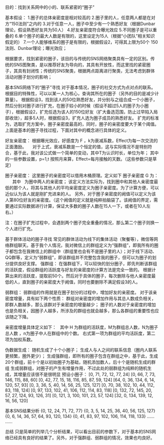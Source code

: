 目的：找到关系网中的小的、联系紧密的“圈子”

基本假设：
1.圈子的总体亲密度是相对较高的
2.圈子里的人，任意两人都是在对方“150法则”之内的
3.对于任意一人，圈子中至少有一个熟悉好友（根据Dunbar理论，假设熟悉好友共为50人）
4.好友亲密度符合曝光效应
5.不同圈子是可以重叠的
6.单个圈子的最大人数是有限的，这里设定为15人（根据“小团队”相关知识假定的）
7.一个人能够维系的圈子是有限的，根据假设2，可得其上限为50个
150法则、Dunbar理论；曝光效应；

根据要求，找到紧密的圈子，该目的与传统的SNS网络聚类具有一定的区别。传统的SNS图聚类，是以推荐好友为导向的，其具有开放性，而这里找的紧密圈子，其具有封闭性；传统的SNS聚类，根据两点距离进行聚类，无法考虑到群体活动对圈子划分的影响；


基本SNS网络下的“圈子”寻找
对于基本情况，圈子的社交方式为点对点的联系。根据目的特殊性，可以以某一人为核心，查询其所在的圈子（另外的目的是减少计算量）。
根据假设3，找到该人的50位熟悉好友，并分别与之组合成一个小圈子，然后分别对圈子进行扩充，在圈子较小的时候（假设不超过5人的圈子为小圈子），根据假设2，扩充任选为该人的150位好友（扩大备选范围，防止过早陷入局部收敛），超多5人时，根据假设3，扩充人选为圈子成员的熟悉好友。
扩充的标准为，选取扩充方案中，圈子亲密度最高的，同时，圈子的亲密度要大于某个阈值。
上面是基本的圈子寻找过程，下面对其中的概念进行具体的定义。

好友亲密度：
根据曝光效应，好感度为 F ，k为衰减系数，Effect为每一次交流的正面激励。
﻿
﻿
﻿
﻿
对于上式，衰减系数是一个恒定的值，这与实际情况不是特别符合，基于此，我对该公式做一个简单的变动，其中T为认识时长，单位为年；
﻿
﻿
其中的一些参数设置，p=1,t 按照月来算，Effect=每月接触的天数。（这些参数只是草定）

圈子亲密度：
这里圈子的亲密度可以借用木桶原理。定义如下
圈子亲密度 G 为：
﻿
﻿
﻿
﻿
﻿
﻿
其中
﻿
﻿
为圈中两人的亲密度；
该定义方法实际为，找到圈中和其他人亲密度最低的那个人，将其与其他人的平均亲密度定义为圈子亲密度。为了计算方便，可以近似认为该人就是刚扩充进来的人。
另外，对于圈子亲密度的阙值可以定义为该人第80位好友的亲密度。（这个阙值的定义就是纯粹拍脑袋了。该阙值的界定，需要通过实际数据进行计算，保证大多数的圈子人数在15人一下，或者在10人左右。）

注：在圈子扩充过程中，会遇到两个圈子完全重叠的情况，那么第二个圈子则换一个人进行扩充。


基于群体活动的圈子寻找
常见的群体活动为线下的集体活动（聚餐等），微信等网络群组聊天。基于我个人情况，我对微信上的群组定义为“强群组”，即我所有的圈子都包含在我微信上的群组中（群组里也会有不是圈子里的人）；对于线下活动、QQ群等，定义为“弱群组”，即该群组并不完整包含我的圈子，但可以为圈子的划分提供良好支撑。
强群组：
在强群组下，可以较快的划分圈子，即先判断该群组的活跃度，假设群组的活跃度与好友的亲密度的计算方法是完全一致的。
根据计算出来的活跃度，提取前50个。然后对于具体的圈子，每次删除与他人亲密度最低的人，直到圈子的亲密度大于阙值，同时也要删除不满足假设3的人。

弱群组：
弱群组的作用就是在圈子划分的过程中，增加好友的亲密度。
对于该亲密度增量，具有如下两个性质：
群组对亲密度的增加作用与其总人数成负相关，即群人数越多，那么该群对于亲密度的增量越少；
圈子的人数对于亲密度的增加也是负相关，因圈子人越多，所涉及的群组也就会越多，那么各群组的重要性也应该随之下降。

亲密度增量具体定义如下：
﻿
﻿
其中 H 为群组的活跃度，M为群组总人数，N为圈子总人数 ，n为圈子中人在群组中的个数。 右式第一项为群组的平均活跃度，第二项为加权系数。


伪数据生成：
随机生成了十个小圈子；
生成人与人之间的联系信息（圈内人联系更频繁，圈外更少）；
生成强群组，即所有的圈子包含在群组之中，基于此，生成20个群组，前十个是以初始圈子为基础，随机添加数人，后十个是随机生成的群组
生成弱群组，对圈子的产生有增量作用，不过此处的弱群组为纯粹的随机生成，其增量应该很不是很明显
预设小圈子：
[0, 71, 72, 12, 77, 24]
[0, 66, 7, 73, 146, 115, 88, 60]
[0, 42, 77, 15, 18, 116, 85, 87, 59, 124]
[64, 0, 36, 134, 6, 14, 120, 57, 93]
[0, 3, 36, 5, 40, 14, 56, 25, 125, 127]
[0, 70, 38, 102, 10, 44, 112, 83, 118, 124]
[0, 97, 133, 102, 41, 106, 112, 114, 83, 118]
[0, 132, 72, 145, 20, 57, 27, 124, 93, 126, 31]
[0, 121, 3, 100, 101, 23, 57, 124]
[32, 0, 134, 139, 12, 16, 56, 120]

基本SNS结果分析
 {0, 12, 24, 71, 72, 77}
{0, 3, 5, 14, 25, 36, 40, 56, 125, 127}
{0, 6, 14, 36, 57, 64, 93, 120, 134}
{0, 41, 83, 97, 102, 106, 114, 118, 133}
……
……

总结
只是简单的列举几个分析结果，可以看出目前的参数下，对于基本的SNS网络已经具有良好的结果了。另外，对于强群组、弱群组的情况，效果也均良好。
